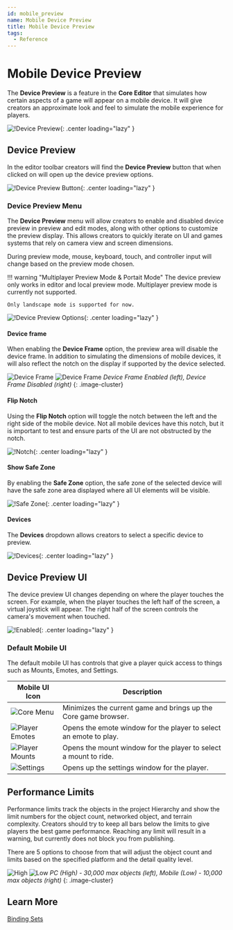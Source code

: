 ```yaml
---
id: mobile_preview
name: Mobile Device Preview
title: Mobile Device Preview
tags:
  - Reference
---
```


# Mobile Device Preview

The **Device Preview** is a feature in the **Core Editor** that simulates how certain aspects of a game will appear on a mobile device. It will give creators an approximate look and feel to simulate the mobile experience for players.

![!Device Preview](../img/MobileDevicePreview/devicepreview.png){: .center loading="lazy" }

## Device Preview

In the editor toolbar creators will find the **Device Preview** button that when clicked on will open up the device preview options.

![!Device Preview Button](../img/MobileDevicePreview/previewdevicebutton.png){: .center loading="lazy" }

### Device Preview Menu

The **Device Preview** menu will allow creators to enable and disabled device preview in preview and edit modes, along with other options to customize the preview display. This allows creators to quickly iterate on UI and games systems that rely on camera view and screen dimensions.

During preview mode, mouse, keyboard, touch, and controller input will change based on the preview mode chosen.

!!! warning "Multiplayer Preview Mode & Portait Mode"
    The device preview only works in editor and local preview mode. Multiplayer preview mode is currently not supported.

    Only landscape mode is supported for now.

![!Device Preview Options](../img/MobileDevicePreview/options.png){: .center loading="lazy" }

#### Device frame

When enabling the **Device Frame** option, the preview area will disable the device frame. In addition to simulating the dimensions of mobile devices, it will also reflect the notch on the display if supported by the device selected.

![Device Frame](../img/MobileDevicePreview/withframe.png)
![Device Frame](../img/MobileDevicePreview/noframe.png)
*Device Frame Enabled (left), Device Frame Disabled (right)*
{: .image-cluster}

#### Flip Notch

Using the **Flip Notch** option will toggle the notch between the left and the right side of the mobile device. Not all mobile devices have this notch, but it is important to test and ensure parts of the UI are not obstructed by the notch.

![!Notch](../img/MobileDevicePreview/notch.png){: .center loading="lazy" }

#### Show Safe Zone

By enabling the **Safe Zone** option, the safe zone of the selected device will have the safe zone area displayed where all UI elements will be visible.

![!Safe Zone](../img/MobileDevicePreview/safezone.png){: .center loading="lazy" }

#### Devices

The **Devices** dropdown allows creators to select a specific device to preview.

![!Devices](../img/MobileDevicePreview/devices.png){: .center loading="lazy" }

## Device Preview UI

The device preview UI changes depending on where the player touches the screen. For example, when the player touches the left half of the screen, a virtual joystick will appear. The right half of the screen controls the camera's movement when touched.

![!Enabled](../img/MobileDevicePreview/enabled.png){: .center loading="lazy" }

### Default Mobile UI

The default mobile UI has controls that give a player quick access to things such as Mounts, Emotes, and Settings.

| Mobile UI Icon | Description |
| -------------- | ----------- |
| ![Core Menu](../img/MobileDevicePreview/UI/Core.png) | Minimizes the current game and brings up the Core game browser. |
| ![Player Emotes](../img/MobileDevicePreview/UI/Emotes.png) | Opens the emote window for the player to select an emote to play. |
| ![Player Mounts](../img/MobileDevicePreview/UI/Mounts.png) | Opens the mount window for the player to select a mount to ride. |
| ![Settings](../img/MobileDevicePreview/UI/Settings.png) | Opens up the settings window for the player. |

## Performance Limits

Performance limits track the objects in the project Hierarchy and show the limit numbers for the object count, networked object, and terrain complexity. Creators should try to keep all bars below the limits to give players the best game performance. Reaching any limit will result in a warning, but currently does not block you from publishing.

There are 5 options to choose from that will adjust the object count and limits based on the specified platform and the detail quality level.

![High](../img/MobileDevicePreview/high.png)
![Low](../img/MobileDevicePreview/low.png)
*PC (High) - 30,000 max objects (left), Mobile (Low) - 10,000 max objects (right)*
{: .image-cluster}

## Learn More

[Binding Sets](../references/binding_sets.md)
